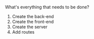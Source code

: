 What's everything that needs to be done?

1. Create the back-end
2. Create the front-end
3. Create the server
4. Add routes
